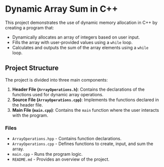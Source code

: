 # Dynamic Array Sum in C++

This project demonstrates the use of dynamic memory allocation in C++ by creating a program that:
- Dynamically allocates an array of integers based on user input.
- Fills the array with user-provided values using a `while` loop.
- Calculates and outputs the sum of the array elements using a `while` loop.

## Project Structure

The project is divided into three main components:
1. **Header File (`ArrayOperations.h`)**: Contains the declarations of the functions used for dynamic array operations.
2. **Source File (`ArrayOperations.cpp`)**: Implements the functions declared in the header file.
3. **Main File (`main.cpp`)**: Contains the `main` function where the user interacts with the program.

### Files

- `ArrayOperations.hpp` - Contains function declarations.
- `ArrayOperations.cpp` - Defines functions to create, input, and sum the array.
- `main.cpp` - Runs the program logic.
- `README.md` - Provides an overview of the project.


